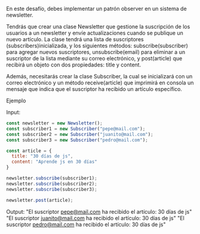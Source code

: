 En este desafío, debes implementar un patrón observer en un sistema de newsletter.

Tendrás que crear una clase Newsletter que gestione la suscripción de los usuarios a un newsletter y envíe actualizaciones cuando se publique un nuevo artículo. La clase tendrá una lista de suscriptores (subscribers)inicializada, y los siguientes métodos: subscribe(subscriber) para agregar nuevos suscriptores, unsubscribe(email) para eliminar a un suscriptor de la lista mediante su correo electrónico, y post(article) que recibirá un objeto con dos propiedades: title y content.

Además, necesitarás crear la clase Subscriber, la cual se inicializará con un correo electrónico y un método receive(article) que imprimirá en consola un mensaje que indica que el suscriptor ha recibido un artículo específico.

Ejemplo


Input:
```js
const newsletter = new Newsletter();
const subscriber1 = new Subscriber("pepe@mail.com");
const subscriber2 = new Subscriber("juanito@mail.com");
const subscriber3 = new Subscriber("pedro@mail.com");

const article = {
  title: "30 días de js",
  content: "Aprende js en 30 días"
}

newsletter.subscribe(subscriber1);
newsletter.subscribe(subscriber2);
newsletter.subscribe(subscriber3);

newsletter.post(article);
```
Output:
"El suscriptor pepe@mail.com ha recibido el artículo: 30 días de js"
"El suscriptor juanito@mail.com ha recibido el artículo: 30 días de js"
"El suscriptor pedro@mail.com ha recibido el artículo: 30 días de js"